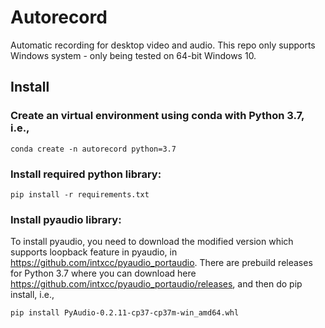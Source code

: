 # Autorecord
Automatic recording for desktop video and audio. This repo only supports Windows system - only being tested on 64-bit Windows 10.

## Install

### Create an virtual environment using conda with Python 3.7, i.e.,
```
conda create -n autorecord python=3.7
```

### Install required python library:
```
pip install -r requirements.txt
```

### Install pyaudio library:

To install pyaudio, you need to download the modified version which supports loopback feature in pyaudio, in https://github.com/intxcc/pyaudio_portaudio. There are prebuild releases for Python 3.7 where you can download here https://github.com/intxcc/pyaudio_portaudio/releases, and then do pip install, i.e.,
```
pip install PyAudio-0.2.11-cp37-cp37m-win_amd64.whl
```
